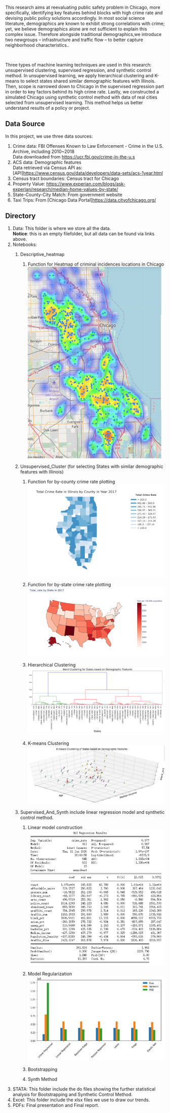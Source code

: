 <p>		This research aims at reevaluating public safety problem in Chicago, more specifically, identifying key features behind blocks with high crime rate and devising public policy solutions accordingly. In most social science literature, demographics are known to exhibit strong correlations with crime; yet, we believe demographics alone are not sufficient to explain this complex issue. Therefore alongside traditional demographics,we introduce two newgroups – infrastructure and traffic flow – to better capture neighborhood characteristics.. </p><br>

<p>		Three types of machine learning techniques are used in this research: unsupervised clustering, supervised regression, and synthetic control method. In unsupervised learning, we apply hierarchical clustering and K-means to select states shared similar demographic features with Illinois. Then, scope is narrowed down to Chicago in the supervised regression part in order to key factors behind its high crime rate. Lastly, we constructed a simulated Chicago using synthetic control method with data of real cities selected from unsupervised learning. This method helps us better understand results of a policy or project.</p>

## Data Source

In this project, we use three data sources:
1. Crime data:  FBI Offenses Known to Law Enforcement - Crime in the U.S. Archive, including 2010~2018<br>
Data downloaded from <https://ucr.fbi.gov/crime-in-the-u.s>
2. ACS data: Demographic features <br>
Data retrieved via Census API as: [API]<https://www.census.gov/data/developers/data-sets/acs-1year.html>
3. Census tract boundaries: Census tract for Chicago
4. Property Value: <https://www.experian.com/blogs/ask-experian/research/median-home-values-by-state/>
5. State-County-City Match: From government website
6. Taxi Trips: From [Chicago Data Portal]<https://data.cityofchicago.org/>

## Directory
1. Data: This folder is where we store all the data. <br>
**Notice**: this is an empty filefolder, but all data can be found via links above.
2. Notebooks:
	1. Descriptive_heatmap

		1. Function for Heatmap of criminal incidences locations in Chicago
		![](readmepic/1.png)

	2. Unsupervised_Cluster (for selecting States with similar demographic features with Illinois)

		1. Function for by-county crime rate plotting
		![](readmepic/2.png)

		2. Function for by-state crime rate plotting
		![](readmepic/3.png)

		3. Hierarchical Clustering
		![](readmepic/4.png)

		4. K-means Clustering
		![](readmepic/5.png)

	3. Supervised_And_Synth include linear regression model and synthetic control method.

		1. Linear model construction
		![](readmepic/6.png)

		2. Model Regularization
		![](readmepic/7.png)
		
		3. Bootstrapping
		4. Synth Method
3. STATA: This folder include the do files showing the further statistical analysis for Bootstrapping and Synthetic Control Method.
4. Excel: This folder include the xlsx files we use to draw our trends.
5. PDFs: Final presentation and Final report.
